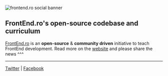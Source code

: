 ![frontend.ro social banner](https://frontend.ro/assets/frontend.ro-social-banner-en.jpg)

## FrontEnd.ro's open-source codebase and curriculum

[FrontEnd.ro](https://FrontEnd.ro) is an **open-source** & **community driven** initiative to teach FrontEnd development. Read more on the [website](https://FrontEnd.ro) and please share the news ^^^

<hr />

[Twitter](https://twitter.com/FrontEndRo) | [Facebook](https://facebook.com/FrontEndRo)